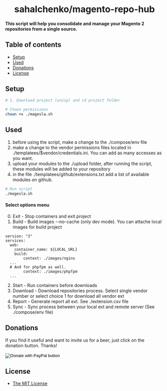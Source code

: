 <h1 align="center">sahalchenko/magento-repo-hub</h1>

#### This script will help you consolidate and manage your Magento 2 repositories from a single source.


## Table of contents

- [Setup](#setup)
- [Used](#used)
- [Donations](#donations)
- [License](#license)

## Setup
```bash
# 1. Download project (unzip) and cd project folder

# Chown permissions 
chown +x ./magesla.sh
```

## Used

1. before using the script, make a change to the ./compose/env file
2. make a change to the vendor permissions files located in ./templatees/$vendor/credentials.ini. You can add as many accesses as you want.
3. upload your modules to the ./upload folder, after running the script, these modules will be added to your repository
4. in the file ./templatees/github/extensions.txt add a list of available modules on github.

```bash
# Run script
./magesla.sh
```
#### Select options menu

0.  Exit  - Stop containers and exit project
1.  Build - Build images --no-cache (only dev mode). You can attache local images for build project
```
version: "3"
services:
  web:
    container_name: ${LOCAL_URL}
    build:
        context: ./images/nginx
  ... 
  # And for phpfpm as well.
        context: ./images/phpfpm
  ...       
```

2.  Start - Run containers before downloads
3.  Download   - Download repositories process. Select single vendor number or select choice 1 for download all vendor ext
4.  Report     - Generate report all ext. See ./extension.csv file
5.  Sync       - Sync process between your local ext and remote server (See ./compose/env file)

## Donations
If you find it useful and want to invite us for a beer, just click on the donation button. Thanks!

<form action="https://www.paypal.com/donate" method="post" target="_top">
<input type="hidden" name="hosted_button_id" value="TXZKTZ4555FH8" />
<input type="image" src="https://www.paypalobjects.com/en_US/i/btn/btn_donate_LG.gif" border="0" name="submit" title="PayPal - The safer, easier way to pay online!" alt="Donate with PayPal button" />
<img alt="" border="0" src="https://www.paypal.com/en_UA/i/scr/pixel.gif" width="1" height="1" />
</form>

## License

* [The MIT License](https://opensource.org/licenses/MIT)
